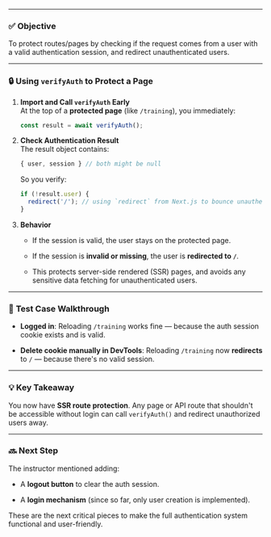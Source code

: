 
---

### ✅ **Objective**

To protect routes/pages by checking if the request comes from a user with a valid authentication session, and redirect unauthenticated users.

---

### 🔒 **Using `verifyAuth` to Protect a Page**

1. **Import and Call `verifyAuth` Early**  
    At the top of a **protected page** (like `/training`), you immediately:
    
    ```js
    const result = await verifyAuth();
    ```
    
2. **Check Authentication Result**  
    The result object contains:
    
    ```js
    { user, session } // both might be null
    ```
    
    So you verify:
    
    ```js
    if (!result.user) {
      redirect('/'); // using `redirect` from Next.js to bounce unauthenticated users
    }
    ```
    
3. **Behavior**
    
    - If the session is valid, the user stays on the protected page.
        
    - If the session is **invalid or missing**, the user is **redirected to `/`**.
        
    - This protects server-side rendered (SSR) pages, and avoids any sensitive data fetching for unauthenticated users.
        

---

### 🧪 **Test Case Walkthrough**

- **Logged in**: Reloading `/training` works fine — because the auth session cookie exists and is valid.
    
- **Delete cookie manually in DevTools**: Reloading `/training` now **redirects** to `/` — because there's no valid session.
    

---

### 💡 **Key Takeaway**

You now have **SSR route protection**. Any page or API route that shouldn't be accessible without login can call `verifyAuth()` and redirect unauthorized users away.

---

### 🔜 Next Step

The instructor mentioned adding:

- A **logout button** to clear the auth session.
    
- A **login mechanism** (since so far, only user creation is implemented).
    

These are the next critical pieces to make the full authentication system functional and user-friendly.

